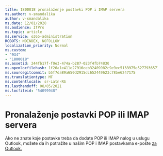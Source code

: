 ```yaml
---
title: 1800018 pronalaženje postavki POP i IMAP servera
ms.author: v-smandalika
author: v-smandalika
ms.date: 12/01/2020
ms.audience: ITPro
ms.topic: article
ms.service: o365-administration
ROBOTS: NOINDEX, NOFOLLOW
localization_priority: Normal
ms.custom:
- "934"
- "1800018"
ms.assetid: 244fb17f-f0e3-474a-b287-023f4fb74830
ms.openlocfilehash: 1f26a1e411e27916ceb32409982c9e9ec5133975e527793657160b598f7da892
ms.sourcegitcommit: b5f7da89a650d2915dc652449623c78be6247175
ms.translationtype: MT
ms.contentlocale: sr-Latn-RS
ms.lasthandoff: 08/05/2021
ms.locfileid: "54099948"
---
```

# <a name="find-your-pop-or-imap-server-settings"></a>Pronalaženje postavki POP ili IMAP servera

Ako ne znate koje postavke treba da dodate POP ili IMAP nalog u uslugu Outlook, možete da ih potražite u našim POP i IMAP postavkama e-pošte [za Outlook.](https://support.office.com/article/8361e398-8af4-4e97-b147-6c6c4ac95353.aspx)
  
 